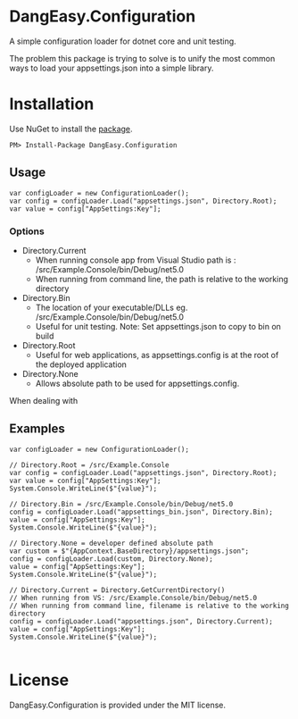 # DangEasy.Configuration
A simple configuration loader for dotnet core and unit testing.

The problem this package is trying to solve is to unify the most common ways to load your appsettings.json into a simple library.


# Installation
Use NuGet to install the [package](https://www.nuget.org/packages/DangEasy.Configuration/).

```
PM> Install-Package DangEasy.Configuration
```


## Usage

```
var configLoader = new ConfigurationLoader();
var config = configLoader.Load("appsettings.json", Directory.Root);
var value = config["AppSettings:Key"];

```

### Options
* Directory.Current
	- When running console app from Visual Studio path is : /src/Example.Console/bin/Debug/net5.0
	- When running from command line, the path is relative to the working directory
* Directory.Bin
	- The location of your executable/DLLs eg. /src/Example.Console/bin/Debug/net5.0
	- Useful for unit testing. Note: Set appsettings.json to copy to bin on build
* Directory.Root
	- Useful for web applications, as appsettings.config is at the root of the deployed application
* Directory.None
	- Allows absolute path to be used for appsettings.config. 

When dealing with 


## Examples
```
var configLoader = new ConfigurationLoader();

// Directory.Root = /src/Example.Console
var config = configLoader.Load("appsettings.json", Directory.Root);
var value = config["AppSettings:Key"];
System.Console.WriteLine($"{value}");

// Directory.Bin = /src/Example.Console/bin/Debug/net5.0
config = configLoader.Load("appsettings_bin.json", Directory.Bin);
value = config["AppSettings:Key"];
System.Console.WriteLine($"{value}");

// Directory.None = developer defined absolute path
var custom = $"{AppContext.BaseDirectory}/appsettings.json";
config = configLoader.Load(custom, Directory.None);
value = config["AppSettings:Key"];
System.Console.WriteLine($"{value}");

// Directory.Current = Directory.GetCurrentDirectory()
// When running from VS: /src/Example.Console/bin/Debug/net5.0
// When running from command line, filename is relative to the working directory
config = configLoader.Load("appsettings.json", Directory.Current);
value = config["AppSettings:Key"];
System.Console.WriteLine($"{value}");


```


# License

DangEasy.Configuration is provided under the MIT license.


